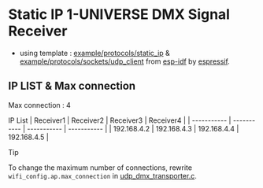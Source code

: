 # Static IP 1-UNIVERSE DMX Signal Receiver

- using template : [example/protocols/static_ip](https://github.com/espressif/esp-idf/tree/master/examples/protocols/static_ip) & [example/protocols/sockets/udp_client](https://github.com/espressif/esp-idf/tree/master/examples/protocols/sockets/udp_client) from [esp-idf](https://github.com/espressif/esp-idf) by [espressif](https://github.com/espressif).

## IP LIST & Max connection

Max connection : 4

IP List
| Receiver1 | Receiver2 | Receiver3 | Receiver4 |
| ----------- | ----------- | ----------- | ----------- |
| 192.168.4.2 | 192.168.4.3 | 192.168.4.4 | 192.168.4.5 |

> [!TIP]
> To change the maximum number of connections, rewrite `wifi_config.ap.max_connection` in [udp_dmx_transporter.c](../transporter/main/udp_dmx_transporter.c).
